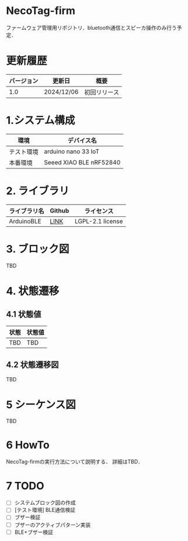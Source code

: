 # NecoTag-firm

ファームウェア管理用リポジトリ．bluetooth通信とスピーカ操作のみ行う予定．

# 更新履歴
| バージョン | 更新日 | 概要 |
|------------|--------------|----------------|
| 1.0 | 2024/12/06 | 初回リリース |

# 1.システム構成

| 環境 | デバイス名 |
|------------|--------------|
| テスト環境 | arduino nano 33 IoT |
| 本番環境 | Seeed XIAO BLE nRF52840  |

# 2. ライブラリ

| ライブラリ名 | Github | ライセンス |
|------------|--------------| --- |
| ArduinoBLE | [LINK](https://github.com/arduino-libraries/ArduinoBLE.git) | LGPL-2.1 license  |

# 3. ブロック図
TBD

# 4. 状態遷移

## 4.1 状態値

| 状態 | 状態値 |
|------------|--------------|
| TBD | TBD |

## 4.2 状態遷移図
TBD

# 5 シーケンス図
TBD

# 6 HowTo
NecoTag-firmの実行方法について説明する．
詳細はTBD．

# 7 TODO
- [ ] システムブロック図の作成
- [ ] [テスト環境] BLE通信検証
- [ ] ブザー検証
- [ ] ブザーのアクティブパターン実装
- [ ] BLE+ブザー検証
